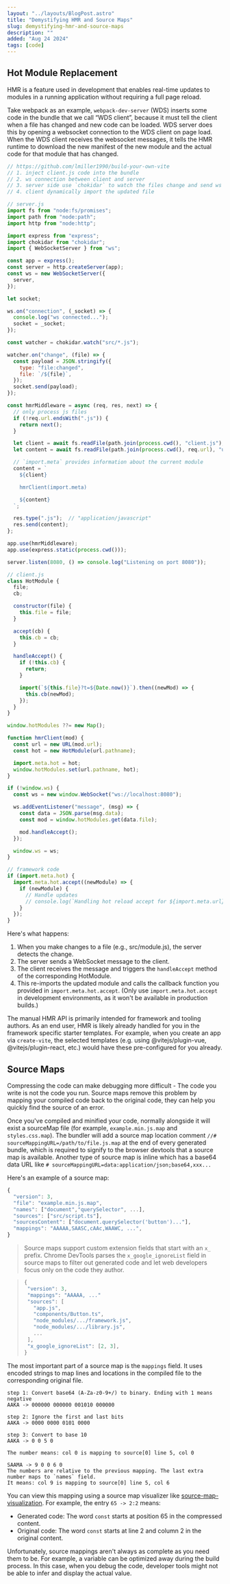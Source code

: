 ```yaml
---
layout: "../layouts/BlogPost.astro"
title: "Demystifying HMR and Source Maps"
slug: demystifying-hmr-and-source-maps
description: ""
added: "Aug 24 2024"
tags: [code]
---
```


## Hot Module Replacement
HMR is a feature used in development that enables real-time updates to modules in a running application without requiring a full page reload.

Take webpack as an example, `webpack-dev-server` (WDS) inserts some code in the bundle that we call “WDS client”, because it must tell the client when a file has changed and new code can be loaded. WDS server does this by opening a websocket connection to the WDS client on page load. When the WDS client receives the websocket messages, it tells the HMR runtime to download the new manifest of the new module and the actual code for that module that has changed.

```js
// https://github.com/lmiller1990/build-your-own-vite
// 1. inject client.js code into the bundle
// 2. ws connection between client and server
// 3. server side use `chokidar` to watch the files change and send ws message
// 4. client dynamically import the updated file

// server.js
import fs from "node:fs/promises";
import path from "node:path";
import http from "node:http";

import express from "express";
import chokidar from "chokidar";
import { WebSocketServer } from "ws";

const app = express();
const server = http.createServer(app);
const ws = new WebSocketServer({
  server,
});

let socket;

ws.on("connection", (_socket) => {
  console.log("ws connected...");
  socket = _socket;
});

const watcher = chokidar.watch("src/*.js");

watcher.on("change", (file) => {
  const payload = JSON.stringify({
    type: "file:changed",
    file: `/${file}`,
  });
  socket.send(payload);
});

const hmrMiddleware = async (req, res, next) => {
  // only process js files
  if (!req.url.endsWith(".js")) {
    return next();
  }

  let client = await fs.readFile(path.join(process.cwd(), "client.js"), "utf8");
  let content = await fs.readFile(path.join(process.cwd(), req.url), "utf8");

  // `import.meta` provides information about the current module
  content = `
    ${client}

    hmrClient(import.meta)

    ${content}
  `;

  res.type(".js");  // "application/javascript"
  res.send(content);
};

app.use(hmrMiddleware);
app.use(express.static(process.cwd()));

server.listen(8080, () => console.log("Listening on port 8080"));
```

```js
// client.js
class HotModule {
  file;
  cb;

  constructor(file) {
    this.file = file;
  }

  accept(cb) {
    this.cb = cb;
  }

  handleAccept() {
    if (!this.cb) {
      return;
    }

    import(`${this.file}?t=${Date.now()}`).then((newMod) => {
      this.cb(newMod);
    });
  }
}

window.hotModules ??= new Map();

function hmrClient(mod) {
  const url = new URL(mod.url);
  const hot = new HotModule(url.pathname);

  import.meta.hot = hot;
  window.hotModules.set(url.pathname, hot);
}

if (!window.ws) {
  const ws = new window.WebSocket("ws://localhost:8080");

  ws.addEventListener("message", (msg) => {
    const data = JSON.parse(msg.data);
    const mod = window.hotModules.get(data.file);

    mod.handleAccept();
  });

  window.ws = ws;
}
```

```js
// framework code
if (import.meta.hot) {
  import.meta.hot.accept((newModule) => {
    if (newModule) {
      // Handle updates
      // console.log(`Handling hot reload accept for ${import.meta.url}`);
    }
  });
}
```

Here's what happens:
1. When you make changes to a file (e.g., src/module.js), the server detects the change.
2. The server sends a WebSocket message to the client.
3. The client receives the message and triggers the `handleAccept` method of the corresponding HotModule.
4. This re-imports the updated module and calls the callback function you provided in `import.meta.hot.accept`. (Only use `import.meta.hot.accept` in development environments, as it won't be available in production builds.)

The manual HMR API is primarily intended for framework and tooling authors. As an end user, HMR is likely already handled for you in the framework specific starter templates. For example, when you create an app via `create-vite`, the selected templates (e.g. using @vitejs/plugin-vue, @vitejs/plugin-react, etc.) would have these pre-configured for you already.

## Source Maps
Compressing the code can make debugging more difficult - The code you write is not the code you run. Source maps remove this problem by mapping your compiled code back to the original code, they can help you quickly find the source of an error.

Once you've compiled and minified your code, normally alongside it will exist a sourceMap file (for example, `example.min.js.map` and `styles.css.map`). The bundler will add a source map location comment `//# sourceMappingURL=/path/to/file.js.map` at the end of every generated bundle, which is required to signify to the browser devtools that a source map is available. Another type of source map is inline which has a base64 data URL like `# sourceMappingURL=data:application/json;base64,xxx...`

Here's an example of a source map:
```js
{
  "version": 3,
  "file": "example.min.js.map",
  "names": ["document","querySelector", ...],
  "sources": ["src/script.ts"],
  "sourcesContent": ["document.querySelector('button')..."],
  "mappings": "AAAAA,SAASC,cAAc,WAAWC, ...",
}
```

> Source maps support custom extension fields that start with an `x_` prefix. Chrome DevTools parses the `x_google_ignoreList` field in source maps to filter out generated code and let web developers focus only on the code they author.

> ```js
> {
>  "version": 3,
>  "mappings": "AAAAA, ..." 
>  "sources": [
>    "app.js",
>    "components/Button.ts",
>    "node_modules/.../framework.js",
>    "node_modules/.../library.js",
>    ...
>  ],
>  "x_google_ignoreList": [2, 3],
> }

The most important part of a source map is the `mappings` field. It uses encoded strings to map lines and locations in the compiled file to the corresponding original file.

```
step 1: Convert base64 (A-Za-z0-9+/) to binary. Ending with 1 means negative
AAKA -> 000000 000000 001010 000000

step 2: Ignore the first and last bits
AAKA -> 0000 0000 0101 0000

step 3: Convert to base 10
AAKA -> 0 0 5 0

The number means: col 0 is mapping to source[0] line 5, col 0

SAAMA -> 9 0 0 6 0
The numbers are relative to the previous mapping. The last extra number maps to `names` field.
It means: col 9 is mapping to source[0] line 5, col 6
```

You can view this mapping using a source map visualizer like [source-map-visualization](https://sokra.github.io/source-map-visualization). For example, the entry `65 -> 2:2` means:
- Generated code: The word `const` starts at position 65 in the compressed content.
- Original code: The word `const` starts at line 2 and column 2 in the original content.

Unfortunately, source mappings aren't always as complete as you need them to be. For example, a variable can be optimized away during the build process. In this case, when you debug the code, developer tools might not be able to infer and display the actual value.
